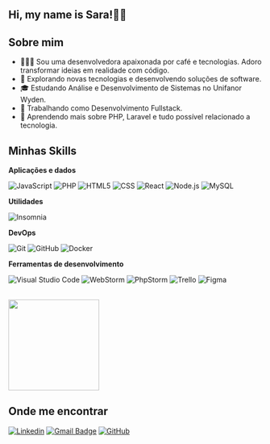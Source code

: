 ## Hi, my name is Sara!👋🏻

## Sobre mim

- 👩🏼‍💻 Sou uma desenvolvedora apaixonada por café e tecnologias. Adoro transformar ideias em realidade com código.
- 🤔 Explorando novas tecnologias e desenvolvendo soluções de software.
- 🎓 Estudando Análise e Desenvolvimento de Sistemas no Unifanor Wyden.
- 💼 Trabalhando como Desenvolvimento Fullstack.
- 🌱 Aprendendo mais sobre PHP, Laravel e tudo possível relacionado a tecnologia.

## Minhas Skills

**Aplicações e dados**

![JavaScript](https://img.shields.io/badge/-JavaScript-333333?style=flat&logo=javascript)
![PHP](https://img.shields.io/badge/-PHP-333333?style=flat&logo=php)
![HTML5](https://img.shields.io/badge/-HTML5-333333?style=flat&logo=HTML5)
![CSS](https://img.shields.io/badge/-CSS-333333?style=flat&logo=CSS3&logoColor=1572B6)
![React](https://img.shields.io/badge/-React-333333?style=flat&logo=react)
![Node.js](https://img.shields.io/badge/-Node.js-333333?style=flat&logo=node.js)
![MySQL](https://img.shields.io/badge/-MySQL-333333?style=flat&logo=mysql)

**Utilidades**

![Insomnia](https://img.shields.io/badge/-Insomnia-333333?style=flat&logo=insomnia)

**DevOps**

![Git](https://img.shields.io/badge/-Git-333333?style=flat&logo=git)
![GitHub](https://img.shields.io/badge/-GitHub-333333?style=flat&logo=github)
![Docker](https://img.shields.io/badge/-Docker-333333?style=flat&logo=docker)

**Ferramentas de desenvolvimento**

![Visual Studio Code](https://img.shields.io/badge/-Visual%20Studio%20Code-333333?style=flat&logo=visual-studio-code&logoColor=007ACC)
![WebStorm](https://img.shields.io/badge/-WebStorm-333333?style=flat&logo=webstorm&logoColor=white)
![PhpStorm](https://img.shields.io/badge/-PhpStorm-333333?style=flat&logo=phpstorm&logoColor=white)
![Trello](https://img.shields.io/badge/-Trello-333333?style=flat&logo=trello&logoColor=007ACC)
![Figma](https://img.shields.io/badge/-Figma-333333?style=flat&logo=figma&logoColor=007ACC)

<br/>

<a href="https://github.com/saracamilodev" title="Perfil da Sara">
  <img height="180em" src="https://github-readme-stats.vercel.app/api?username=saracamilodev&theme=dracula&show_icons=true" />
</a>

## Onde me encontrar

[![Linkedin](https://img.shields.io/badge/-Sara%20Camilo-blue?style=flat-square&logo=Linkedin&logoColor=white&link=https://www.linkedin.com/in/saracamilo/)](https://www.linkedin.com/in/saracamilo/)
[![Gmail Badge](https://img.shields.io/badge/-sarajcamilo14@gmail.com-006bed?style=flat-square&logo=Gmail&logoColor=white&link=mailto:sarajcamilo14@gmail.com)](mailto:sarajcamilo14@gmail.com)
[![GitHub](https://img.shields.io/github/followers/saracamilodev?label=follow&style=social)](https://github.com/saracamilodev)



